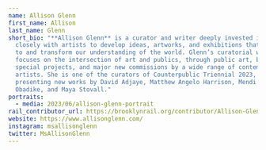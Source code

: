 ```yaml
---
name: Allison Glenn
first_name: Allison
last_name: Glenn
short_bio: "**Allison Glenn** is a curator and writer deeply invested in working
  closely with artists to develop ideas, artworks, and exhibitions that respond
  to and transform our understanding of the world. Glenn’s curatorial work
  focuses on the intersection of art and publics, through public art, biennials,
  special projects, and major new commissions by a wide range of contemporary
  artists. She is one of the curators of Counterpublic Triennial 2023,
  presenting new works by David Adjaye, Matthew Angelo Harrison, Mendi + Keith
  Obadike, and Maya Stovall."
portraits:
  - media: 2023/06/allison-glenn-portrait
rail_contributor_url: https://brooklynrail.org/contributor/Allison-Glenn
website: https://www.allisonglenn.com/
instagram: msallisonglenn
twitter: MsAllisonGlenn
---
```


